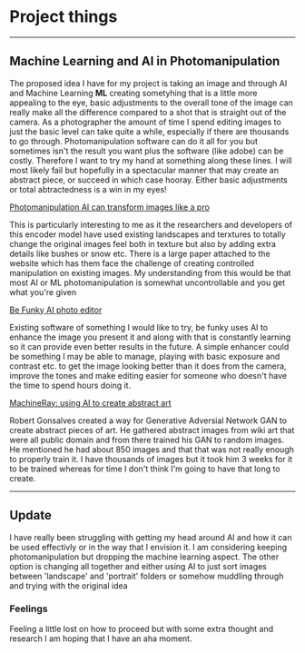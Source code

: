 # Project things
***

## Machine Learning and AI in Photomanipulation

The proposed idea I have for my project is taking an image and through AI and Machine Learning **ML** creating sometyhing that is a little more appealing to the eye, basic adjustments to the overall tone of the image can really make all the difference compared to a shot that is straight out of the camera. As a photographer the amount of time I spend editing images to just the basic level can take quite a while, especially if there are thousands to go through. Photomanipulation software can do it all for you but sometimes isn't the result you want plus the software (like adobe) can be costly. Therefore I want to try my hand at something along these lines. I will most likely fail but hopefully in a spectacular manner that may create an abstract piece, or succeed in which case hooray. Either basic adjustments or total abtractedness is a win in my eyes!

[Photomanipulation AI can transform images like a pro](https://www.digitalinformationworld.com/2020/07/photo-manipulation-ai-amazing-results.html)

This is particularly interesting to me as it the researchers and developers of this encoder model have used existing landscapes and terxtures to totally change the original images feel both in texture but also by adding extra details like bushes or snow etc. There is a large paper attached to the website which has them face the challenge of creating controlled manipulation on existing images. My understanding from this would be that most AI or ML photomanipulation is somewhat uncontrollable and you get what you're given

[Be Funky AI photo editor](https://www.befunky.com/features/ai-photo-editing/) 

Existing software of something I would like to try, be funky uses AI to enhance the image you present it and along with that is constantly learning so it can provide even better results in the future. A simple enhancer could be something I may be able to manage, playing with basic exposure and contrast etc. to get the image looking better than it does from the camera, improve the tones and make editing easier for someone who doesn't have the time to spend hours doing it.

[MachineRay: using AI to create abstract art](https://towardsdatascience.com/machineray-using-ai-to-create-abstract-art-39829438076a)

Robert Gonsalves created a way for Generative Adversial Network GAN to create abstract pieces of art. He gathered abstract images from wiki art that were all public domain and from there trained his GAN to random images. He mentioned he had about 850 images and that that was not really enough to properly train it. I have thousands of images but it took him 3 weeks for it to be trained whereas for time I don't think I'm going to have that long to create.
***
## Update
I have really been struggling with getting my head around AI and how it can be used effectivly or in the way that I envision it. I am considering keeping photomanipulation but dropping the machine learning aspect. The other option is changing all together and either using AI to just sort images between 'landscape' and 'portrait' folders or somehow muddling through and trying with the original idea
### Feelings
Feeling a little lost on how to proceed but with some extra thought and research I am hoping that I have an aha moment. 
